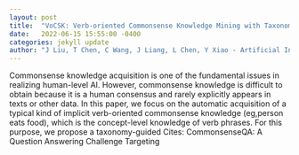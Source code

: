 ```yaml
---
layout: post
title:  "VoCSK: Verb-oriented Commonsense Knowledge Mining with Taxonomy-Guided Induction"
date:   2022-06-15 15:55:00 -0400
categories: jekyll update
author: "J Liu, T Chen, C Wang, J Liang, L Chen, Y Xiao - Artificial Intelligence, 2022"
---
```

Commonsense knowledge acquisition is one of the fundamental issues in realizing human-level AI. However, commonsense knowledge is difficult to obtain because it is a human consensus and rarely explicitly appears in texts or other data. In this paper, we focus on the automatic acquisition of a typical kind of implicit verb-oriented commonsense knowledge (eg,person eats food), which is the concept-level knowledge of verb phrases. For this purpose, we propose a taxonomy-guided 
Cites: CommonsenseQA: A Question Answering Challenge Targeting
